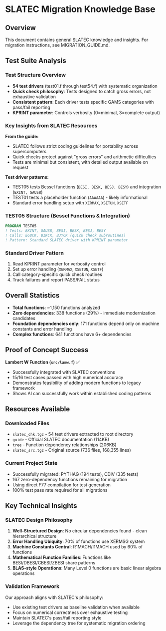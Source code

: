 # SLATEC Migration Knowledge Base

## Overview

This document contains general SLATEC knowledge and insights. For migration instructions, see MIGRATION_GUIDE.md.

## Test Suite Analysis

### Test Structure Overview
- **54 test drivers** (test01.f through test54.f) with systematic organization
- **Quick check philosophy**: Tests designed to catch gross errors, not exhaustive validation
- **Consistent pattern**: Each driver tests specific GAMS categories with pass/fail reporting
- **KPRINT parameter**: Controls verbosity (0=minimal, 3=complete output)

### Key Insights from SLATEC Resources

**From the guide:**
- SLATEC follows strict coding guidelines for portability across supercomputers
- Quick checks protect against "gross errors" and arithmetic difficulties
- Tests are minimal but consistent, with detailed output available on request

**Test driver patterns:**
- TEST05 tests Bessel functions (`BESI, BESK, BESJ, BESY`) and integration (`EXINT, GAUS8`)
- TEST01 tests a placeholder function (`AAAAAA`) - likely informational
- Standard error handling setup with `XERMAX`, `XSETUN`, `XSETF`

### TEST05 Structure (Bessel Functions & Integration)
```fortran
PROGRAM TEST05
! Tests: EXINT, GAUS8, BESI, BESK, BESJ, BESY
! Calls: EG8CK, BIKCK, BJYCK (quick check subroutines)
! Pattern: Standard SLATEC driver with KPRINT parameter
```

### Standard Driver Pattern
1. Read KPRINT parameter for verbosity control
2. Set up error handling (`XERMAX`, `XSETUN`, `XSETF`)
3. Call category-specific quick check routines
4. Track failures and report PASS/FAIL status

## Overall Statistics
- **Total functions**: ~1,150 functions analyzed
- **Zero dependencies**: 338 functions (29%) - immediate modernization candidates
- **Foundation dependencies only**: 171 functions depend only on machine constants and error handling
- **Complex functions**: 641 functions have 6+ dependencies

## Proof of Concept Success

**Lambert W Function (`src/lamw.f`)** ✅
- Successfully integrated with SLATEC conventions
- 15/16 test cases passed with high numerical accuracy
- Demonstrates feasibility of adding modern functions to legacy framework
- Shows AI can successfully work within established coding patterns

## Resources Available

### Downloaded Files
- `slatec_chk.tgz` - 54 test drivers extracted to root directory
- `guide` - Official SLATEC documentation (114KB)
- `tree` - Function dependency relationships (206KB)
- `slatec_src.tgz` - Original source (736 files, 168,355 lines)

### Current Project State
- Successfully migrated: PYTHAG (194 tests), CDIV (335 tests)
- 167 zero-dependency functions remaining for migration
- Using direct F77 compilation for test generation
- 100% test pass rate required for all migrations

## Key Technical Insights

### SLATEC Design Philosophy
1. **Well-Structured Design**: No circular dependencies found - clean hierarchical structure
2. **Error Handling Ubiquity**: 70% of functions use XERMSG system
3. **Machine Constants Central**: R1MACH/I1MACH used by 60% of functions
4. **Mathematical Function Families**: Functions like BESI/DBESI/CBESI/ZBESI share patterns
5. **BLAS-style Operations**: Many Level 0 functions are basic linear algebra operations

### Validation Framework
Our approach aligns with SLATEC's philosophy:
- Use existing test drivers as baseline validation when available
- Focus on numerical correctness over exhaustive testing
- Maintain SLATEC's pass/fail reporting style
- Leverage the dependency tree for systematic migration ordering